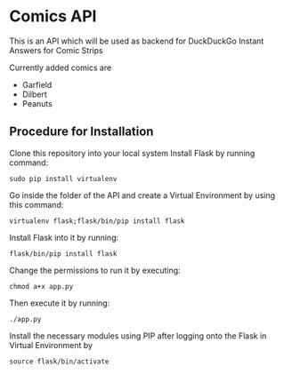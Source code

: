 Comics API
==========

This is an API which will be used as backend for DuckDuckGo Instant Answers for Comic Strips

Currently added comics are

+ Garfield
+ Dilbert
+ Peanuts

Procedure for Installation
--------------------------

Clone this repository into your local system
Install Flask by running command:

    sudo pip install virtualenv

Go inside the folder of the API and create a Virtual Environment by using this command:

    virtualenv flask;flask/bin/pip install flask
    
Install Flask into it by running:

    flask/bin/pip install flask
    
Change the permissions to run it by executing:

    chmod a+x app.py
    
Then execute it by running:

    ./app.py
    
Install the necessary modules using PIP after logging onto the Flask in Virtual Environment by

    source flask/bin/activate